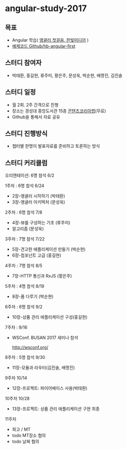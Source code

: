 
angular-study-2017
===========

## 목표
  - Angular 학습( [앵귤러 첫걸음, 한빛미디어](http://book.naver.com/bookdb/book_detail.nhn?bid=12096305) )
  - [예제코드 Github/hb-angular-first](https://github.com/not-for-me/hb-angular-first)

## 스터디 참여자
  - 박태환, 홍길현, 류주미, 황은주, 문성욱, 박순현, 배명진, 김진솔

## 스터디 일정
  - 월 2회. 2주 간격으로 진행
  - 장소는 경성대 중앙도서관 15층 [콘텐츠코리아랩](http://map.naver.com/local/siteview.nhn?code=11592587)(무료)
  - Github을 통해서 자료 공유

## 스터디 진행방식
  - 챕터별 한명이 발표자료를 준비하고 토론하는 방식

## 스터디 커리큘럼
 오리엔테이션: 6명 참석 6/2

1주차 : 6명 참석  6/24

   - 2장-앵귤러 시작하기 (박태환)
   - 3장-앵귤러 아키텍처 (문성욱)

2주차 : 6명 참석 7/8

   - 4장-뷰를 구성하는 기초 (류주미)
   - 알고리즘 (문성욱)

3주차 : 7명 참석 7/22

   - 5장-견고한 애플리케이션 만들기 (박순현)
   - 6장-컴포넌트 고급 (홍길현)

4주차 : 7명 참석 8/5
   - 7장-HTTP 통신과 RxJS (황은주)

5주차 : 4명 참석 8/19
   - 8장-폼 다루기  (박순현)



6주차 : 6명 참석 9/2

- 10장-상품 관리 애플리케이션 구성(홍길현)

7주차 : 9/16

- WSConf. BUSAN 2017 세미나 참석 

  http://wsconf.org/

8주차 : 5명 참석 9/30

- 11장-모듈과 라우터(김진솔, 배명진)

9주차 10/14

- 12장-프로젝트: 파이어베이스 사용(박태환)

10주차 10/28

- 13장-프로젝트: 상품 관리 애플리케이션 구현 최종

11주차

- 회고 / MT
- todo MT장소 협의
- todo 날짜 협의



